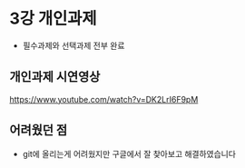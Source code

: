 # 3강 개인과제

- 필수과제와 선택과제 전부 완료


## 개인과제 시연영상
<htr>https://www.youtube.com/watch?v=DK2LrI6F9pM

## 어려웠던 점

- git에 올리는게 어려웠지만 구글에서 잘 찾아보고 해결하였습니다
